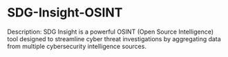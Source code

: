 # SDG-Insight-OSINT
Description: SDG Insight is a powerful OSINT (Open Source Intelligence) tool designed to streamline cyber threat investigations by aggregating data from multiple cybersecurity intelligence sources.
